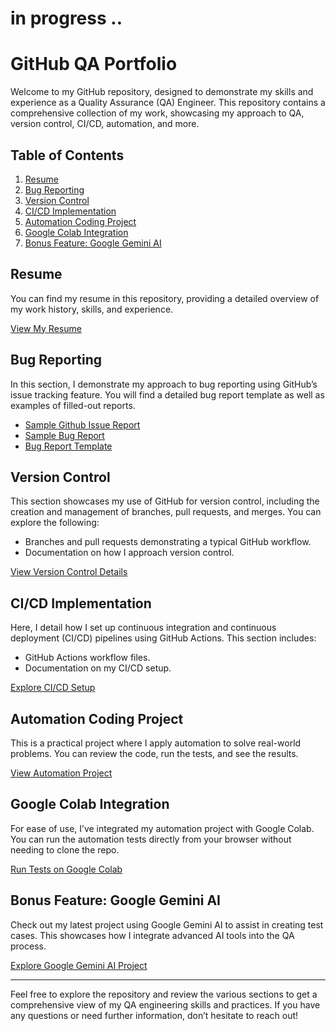 # in progress ..
# GitHub QA Portfolio

Welcome to my GitHub repository, designed to demonstrate my skills and experience as a Quality Assurance (QA) Engineer. This repository contains a comprehensive collection of my work, showcasing my approach to QA, version control, CI/CD, automation, and more.

## Table of Contents

1. [Resume](#resume)
2. [Bug Reporting](#bug-reporting)
3. [Version Control](#version-control)
4. [CI/CD Implementation](#cicd-implementation)
5. [Automation Coding Project](#automation-coding-project)
6. [Google Colab Integration](#google-colab-integration)
7. [Bonus Feature: Google Gemini AI](#bonus-feature-google-gemini-ai)

## Resume

You can find my resume in this repository, providing a detailed overview of my work history, skills, and experience.

[View My Resume](./resume.md)  <!-- Or link to a PDF: ./Resume.pdf -->

## Bug Reporting

In this section, I demonstrate my approach to bug reporting using GitHub’s issue tracking feature. You will find a detailed bug report template as well as examples of filled-out reports.

- [Sample Github Issue Report](./GitHub-QA-Portfolio/issues/1)
- [Sample Bug Report](./Bug-Reporting/Sample-Bug-Report.md)
- [Bug Report Template](./Bug-Reporting/Template.md)

## Version Control

This section showcases my use of GitHub for version control, including the creation and management of branches, pull requests, and merges. You can explore the following:

- Branches and pull requests demonstrating a typical GitHub workflow.
- Documentation on how I approach version control.

[View Version Control Details](./Version-Control/Branch-Documentation.md)

## CI/CD Implementation

Here, I detail how I set up continuous integration and continuous deployment (CI/CD) pipelines using GitHub Actions. This section includes:

- GitHub Actions workflow files.
- Documentation on my CI/CD setup.

[Explore CI/CD Setup](./CI-CD/CI-CD-Documentation.md)

## Automation Coding Project

This is a practical project where I apply automation to solve real-world problems. You can review the code, run the tests, and see the results.

[View Automation Project](./Automation-Project/README.md)

## Google Colab Integration

For ease of use, I’ve integrated my automation project with Google Colab. You can run the automation tests directly from your browser without needing to clone the repo.

[Run Tests on Google Colab](https://colab.research.google.com/drive/your-colab-notebook-id) <!-- Replace with your Colab link -->

## Bonus Feature: Google Gemini AI

Check out my latest project using Google Gemini AI to assist in creating test cases. This showcases how I integrate advanced AI tools into the QA process.

[Explore Google Gemini AI Project](./Google-Gemini-AI/README.md)

---

Feel free to explore the repository and review the various sections to get a comprehensive view of my QA engineering skills and practices. If you have any questions or need further information, don’t hesitate to reach out!
